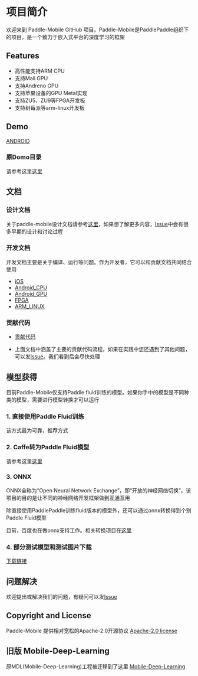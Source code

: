 # 项目简介

<!--[![Release](https://img.shields.io/github/release/PaddlePaddle/Paddle-Mobile.svg)](https://github.com/PaddlePaddle/Paddle-Mobile/releases)
[![License](https://img.shields.io/badge/license-Apache%202-blue.svg)](LICENSE)-->


欢迎来到 Paddle-Mobile GitHub 项目。Paddle-Mobile是PaddlePaddle组织下的项目，是一个致力于嵌入式平台的深度学习的框架

## Features

- 高性能支持ARM CPU
- 支持Mali GPU
- 支持Andreno GPU
- 支持苹果设备的GPU Metal实现
- 支持ZU5、ZU9等FPGA开发板
- 支持树莓派等arm-linux开发板

## Demo
[ANDROID](https://github.com/xiebaiyuan/paddle-mobile-demo)

### 原Domo目录

请参考这里[这里](https://github.com/PaddlePaddle/paddle-mobile/tree/develop/demo)

## 文档

### 设计文档

关于paddle-mobile设计文档请参考[这里](https://github.com/PaddlePaddle/paddle-mobile/blob/develop/doc/design_doc.md)，如果想了解更多内容，[Issue](https://github.com/PaddlePaddle/paddle-mobile/issues)中会有很多早期的设计和讨论过程


### 开发文档

开发文档主要是关于编译、运行等问题。作为开发者，它可以和贡献文档共同结合使用

* [iOS](https://github.com/PaddlePaddle/paddle-mobile/blob/develop/doc/development_ios.md)
* [Android_CPU](https://github.com/PaddlePaddle/paddle-mobile/blob/develop/doc/development_android.md)
* [Android_GPU](https://github.com/PaddlePaddle/paddle-mobile/blob/develop/doc/development_android_GPU.md)
* [FPGA](https://github.com/PaddlePaddle/paddle-mobile/blob/develop/doc/development_fpga.md)
* [ARM_LINUX](https://github.com/PaddlePaddle/paddle-mobile/blob/develop/doc/development_arm_linux.md)

### 贡献代码

- [贡献代码](https://github.com/PaddlePaddle/paddle-mobile/blob/develop/CONTRIBUTING.md)

- 上面文档中涵盖了主要的贡献代码流程，如果在实践中您还遇到了其他问题，可以发[Issue](https://github.com/PaddlePaddle/paddle-mobile/issues)。我们看到后会尽快处理


## 模型获得
目前Paddle-Mobile仅支持Paddle fluid训练的模型。如果你手中的模型是不同种类的模型，需要进行模型转换才可以运行

### 1. 直接使用Paddle Fluid训练

该方式最为可靠，推荐方式

### 2. Caffe转为Paddle Fluid模型

请参考这里[这里](https://github.com/PaddlePaddle/models/tree/develop/fluid/PaddleCV/caffe2fluid)

### 3. ONNX

ONNX全称为“Open Neural Network Exchange”，即“开放的神经网络切换”，该项目的目的是让不同的神经网络开发框架做到互通互用

除直接使用PaddlePaddle训练fluid版本的模型外，还可以通过onnx转换得到个别Paddle Fluid模型

目前，百度也在做onnx支持工作。相关转换项目在[这里](https://github.com/PaddlePaddle/paddle-onnx)

### 4. 部分测试模型和测试图片下载

[下载链接](http://mms-graph.bj.bcebos.com/paddle-mobile%2FmodelsAndImages.zip)

## 问题解决

欢迎提出或解决我们的问题，有疑问可以发[Issue](https://github.com/PaddlePaddle/paddle-mobile/issues)

## Copyright and License
Paddle-Mobile 提供相对宽松的Apache-2.0开源协议 [Apache-2.0 license](LICENSE)


## 旧版 Mobile-Deep-Learning
原MDL(Mobile-Deep-Learning)工程被迁移到了这里 [Mobile-Deep-Learning](https://github.com/allonli/mobile-deep-learning)

